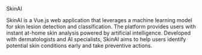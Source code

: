 SkinAI

SkinAI is a Vue.js web application that leverages a machine learning model for skin lesion detection and classification. The platform provides users with instant at-home skin analysis powered by artificial intelligence. Developed with dermatologists and AI specialists, SkinAI aims to help users identify potential skin conditions early and take preventive actions.